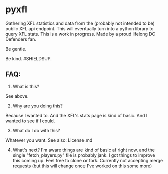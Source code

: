 # pyxfl

Gathering XFL statistics and data from the (probably not intended to be) public XFL api endpoint. This will eventually turn into a python library to query XFL stats.
This is a work in progress. Made by a proud lifelong DC Defenders fan. 

Be gentle.

Be kind. #SHIELDSUP. 

## FAQ:

1. What is this?

See above.

2. Why are you doing this?

Because I wanted to. And the XFL's stats page is kind of basic. And I wanted to see if I could.

3. What do I do with this?

Whatever you want. See also: License.md

4. What's next?
I'm aware things are kind of basic af right now, and the single "fetch_players.py" file is probably jank. I got things to improve this coming up. Feel free to clone or fork. Currently not accepting merge requests (but this will change once I've worked on this some more)
